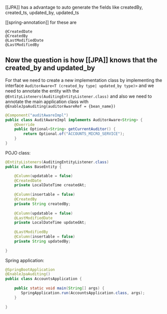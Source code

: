 
[[JPA]] has a advantage to auto generate the fields like createdBy, created_ts, updated_by, updated_ts

[[spring-annotation]] for these are 

```
@CreatedDate
@CreatedBy
@LastModifiedDate
@LastModifiedBy
```

## Now the question is how [[JPA]] knows that the created_by and updated_by

For that we need to create a new implementation class by implementing the interface `AuditorAware<T (created_by type| updated_by type)>` and we need to annotate the entity with the `@EntityListeners(AuditingEntityListener.class)` and also we need to annotate the main application class with `@EnableJpaAuditing(auditorAwareRef = {bean_name})`


```java
@Component("auditAwareImpl")
public class AuditAwareImpl implements AuditorAware<String> {     
    @Override  
    public Optional<String> getCurrentAuditor() {  
        return Optional.of("ACCOUNTS_MICRO_SERVICE");  
    }  
}
```

POJO class:

```java
@EntityListeners(AuditingEntityListener.class)  
public class BaseEntity {

	@Column(updatable = false)  
    @CreatedDate  
    private LocalDateTime createdAt;  
  
    @Column(insertable = false)  
    @CreatedBy  
    private String createdBy;  
  
    @Column(updatable = false)  
    @LastModifiedDate  
    private LocalDateTime updatedAt;  
  
    @LastModifiedBy  
    @Column(insertable = false)  
    private String updatedBy;  
    
}
```

Spring application:

```java
@SpringBootApplication  
@EnableJpaAuditing()
public class AccountsApplication {  
  
    public static void main(String[] args) {  
       SpringApplication.run(AccountsApplication.class, args);  
    }  
  
}
```
